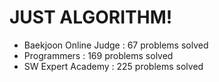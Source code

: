 # JUST ALGORITHM!

- Baekjoon Online Judge : 67 problems solved
- Programmers : 169 problems solved
- SW Expert Academy : 225 problems solved